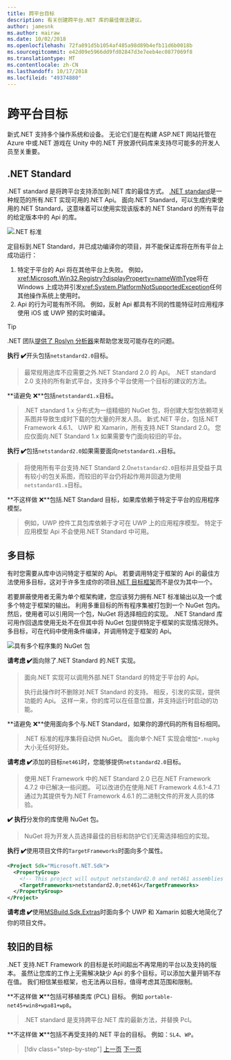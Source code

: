 ```yaml
---
title: 跨平台目标
description: 有关创建跨平台.NET 库的最佳做法建议。
author: jamesnk
ms.author: mairaw
ms.date: 10/02/2018
ms.openlocfilehash: 72fa891d5b1054af485a98d89b4efb11d6b0018b
ms.sourcegitcommit: e42d09e5966dd9fd02847d3e7eeb4ec0877069f8
ms.translationtype: MT
ms.contentlocale: zh-CN
ms.lasthandoff: 10/17/2018
ms.locfileid: "49374880"
---
```

# <a name="cross-platform-targeting"></a>跨平台目标

新式.NET 支持多个操作系统和设备。 无论它们是在构建 ASP.NET 网站托管在 Azure 中或.NET 游戏在 Unity 中的.NET 开放源代码库来支持尽可能多的开发人员至关重要。

## <a name="net-standard"></a>.NET Standard

.NET standard 是将跨平台支持添加到.NET 库的最佳方式。 [.NET standard](../net-standard.md)是一种规范的所有.NET 实现可用的.NET Api。 面向.NET Standard，可以生成约束使用的.NET Standard，这意味着可以使用实现该版本的.NET Standard 的所有平台的给定版本中的 Api 的库。

![.NET 标准](./media/cross-platform-targeting/platforms-netstandard.png ".NET 标准")

定目标到.NET Standard，并已成功编译你的项目，并不能保证库将在所有平台上成功运行：

1. 特定于平台的 Api 将在其他平台上失败。 例如，<xref:Microsoft.Win32.Registry?displayProperty=nameWithType>将在 Windows 上成功并引发<xref:System.PlatformNotSupportedException>任何其他操作系统上使用时。
2. Api 的行为可能有所不同。 例如，反射 Api 都具有不同的性能特征时应用程序使用 iOS 或 UWP 预的实时编译。

> [!TIP]
> .NET 团队[提供了 Roslyn 分析器](../analyzers/api-analyzer.md)来帮助您发现可能存在的问题。

**执行 ✔️**开头包括`netstandard2.0`目标。

> 最常规用途库不应需要之外.NET Standard 2.0 的 Api。 .NET standard 2.0 支持的所有新式平台，支持多个平台使用一个目标的建议的方法。

**请避免 ❌**包括`netstandard1.x`目标。

> .NET standard 1.x 分布式为一组精细的 NuGet 包，将创建大型包依赖项关系图并导致生成时下载的包大量的开发人员。 新式.NET 平台，包括.NET Framework 4.6.1、 UWP 和 Xamarin，所有支持.NET Standard 2.0。 您应仅面向.NET Standard 1.x 如果需要专门面向较旧的平台。

**执行 ✔️**包括`netstandard2.0`如果需要面向`netstandard1.x`目标。

> 将使用所有平台支持.NET Standard 2.0`netstandard2.0`目标并且受益于具有较小的包关系图，而较旧的平台仍将起作用并回退为使用`netstandard1.x`目标。

**不这样做 ❌**包括.NET Standard 目标，如果库依赖于特定于平台的应用程序模型。

> 例如，UWP 控件工具包库依赖于才可在 UWP 上的应用程序模型。 特定于应用模型 Api 不会使用.NET Standard 中可用。

## <a name="multi-targeting"></a>多目标

有时您需要从库中访问特定于框架的 Api。 若要调用特定于框架的 Api 的最佳方法使用多目标，这对于许多生成你的项目[.NET 目标框架](../frameworks.md)而不是仅为其中一个。

若要屏蔽使用者无需为单个框架构建，您应该努力拥有.NET 标准输出以及一个或多个特定于框架的输出。 利用多重目标的所有程序集被打包到一个 NuGet 包内。 然后，使用者可以引用同一个包，NuGet 将选择相应的实现。 .NET Standard 库可用作回退库使用无处不在但其中将 NuGet 包提供特定于框架的实现情况除外。 多目标，可在代码中使用条件编译，并调用特定于框架的 Api。

![具有多个程序集的 NuGet 包](./media/cross-platform-targeting/nuget-package-multiple-assemblies.png "具有多个程序集的 NuGet 包")

**请考虑 ✔️**面向除了.NET Standard 的.NET 实现。

> 面向.NET 实现可以调用外部.NET Standard 的特定于平台的 Api。
>
> 执行此操作时不删除对.NET Standard 的支持。 相反，引发的实现，提供功能的 Api。 这样一来，你的库可以在任意位置，并支持运行时启动的功能。

**请避免 ❌**使用面向多个与.NET Standard，如果你的源代码的所有目标相同。

> .NET 标准的程序集将自动供 NuGet。 面向单个.NET 实现会增加`*.nupkg`大小无任何好处。

**请考虑 ✔️**添加的目标`net461`时，您能够提供`netstandard2.0`目标。 

> 使用.NET Framework 中的.NET Standard 2.0 已在.NET Framework 4.7.2 中已解决一些问题。 可以改进仍在使用.NET Framework 4.6.1-4.7.1 通过为其提供专为.NET Framework 4.6.1 的二进制文件的开发人员的体验。

**✔️ 执行**分发你的库使用 NuGet 包。

> NuGet 将为开发人员选择最佳的目标和防护它们无需选择相应的实现。

**执行 ✔️**使用项目文件的`TargetFrameworks`时面向多个属性。

```xml
<Project Sdk="Microsoft.NET.Sdk">
  <PropertyGroup>
    <!-- This project will output netstandard2.0 and net461 assemblies -->
    <TargetFrameworks>netstandard2.0;net461</TargetFrameworks>
  </PropertyGroup>
</Project>
```

**请考虑 ✔️**使用[MSBuild.Sdk.Extras](https://github.com/onovotny/MSBuildSdkExtras)时面向多个 UWP 和 Xamarin 如极大地简化了你的项目文件。

## <a name="older-targets"></a>较旧的目标

.NET 支持.NET Framework 的目标是长时间超出不再常用的平台以及支持的版本。 虽然让您库的工作上无需解决缺少 Api 的多个目标，可以添加大量开销不存在值。 我们相信某些框架，也无法再以目标，值得考虑其范围和限制。

**不这样做 ❌**包括可移植类库 (PCL) 目标。 例如 `portable-net45+win8+wpa81+wp8`。

> .NET standard 是支持跨平台.NET 库的最新方法，并替换 Pcl。

**不这样做 ❌**包括不再受支持的.NET 平台的目标。 例如：`SL4`、`WP`。

>[!div class="step-by-step"]
[上一页](./get-started.md)
[下一页](./strong-naming.md)
